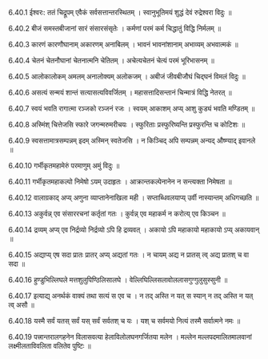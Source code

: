 6.40.1
ईश्वरः:
ततं चिद्रूपम् एवैकं सर्वसत्तान्तरस्थितम् ।
स्वानुभूतिमयं शुद्धं देवं रुद्रेश्वरा विदुः ॥


6.40.2
बीजं समस्तबीजानां सारं संसारसंसृतेः ।
कर्मणां परमं कर्म चिद्धातुं विद्धि निर्मलम् ॥


6.40.3
कारणं कारणौघानाम् अकारणम् अनाबिलम् ।
भावनं भावनांशानाम् अभाव्यम् अभवात्मकं ॥


6.40.4
चेतनं चेतनौघानां चेतनात्मनि चेतितम् ।
अचेत्यचेतनं चेत्यं परमं भूरिभासनम् ॥


6.40.5
आलोकालोकम् अमलम् अनालोक्यम् अलोकजम् ।
अबीजं जीवबीजौघं चिद्घनं विमलं विदुः ॥


6.40.6
असत्यं सन्मयं शान्तं सत्यासत्यविवर्जितम् ।
महासत्तादिसन्तानं चिन्मात्रं विद्धि नेतरत् ॥


6.40.7
स्वयं भवति रागात्मा रञ्जको रञ्जनं रजः ।
स्वयम् आकाशम् अप्य् आशु कुड्यं भवति मण्डितम् ॥


6.40.8
अस्मिंश् चित्तेजसि स्फारे जगन्मरुमरीचयः ।
स्फुरिताः प्रस्फुरिष्यन्ति प्रस्फुरन्ति च कोटिशः ॥


6.40.9
स्वसत्तामात्रसम्पन्नम् इदम् अस्मिन् स्वतेजसि ।
न किञ्चिद् अपि सम्पन्नम् अन्यद् औष्ण्याद् इवानले ॥


6.40.10
गर्भीकृतमहामेरुं परमाणुम् अमुं विदुः ॥


6.40.11
गर्भीकृतमहाकल्पो निमेषो ऽयम् उदाहृतः ।
आक्रान्तकल्पेनानेन न सन्त्यक्ता निमेषता ॥


6.40.12
वालाग्रकाद् अप्य् अणुना व्याप्तानेनाखिला मही ।
सप्ताब्धिवलयाप्य् उर्वी नास्यान्तम् अधिगच्छति ॥


6.40.13
अकुर्वन्न् एव संसाररचनां कर्तृतां गतः ।
कुर्वन्न् एव महाकर्म न करोत्य् एव किञ्चन ॥


6.40.14
द्रव्यम् अप्य् एव निर्द्रव्यो निर्द्रव्यो ऽपि हि द्रव्यवत् ।
अकायो ऽपि महाकायो महाकायो ऽप्य् अकायवान् ॥


6.40.15
अद्याप्य् एष सदा प्रातः प्रातर् अप्य् अद्यतां गतः ।
न चायम् अद्य न प्रातस् त्व् अद्य प्रातश् च वा सदा ॥


6.40.16
हुण्डुभिल्लिघले मत्तशुलुपिण्ठिलिसालघे ।
वेल्लिघिल्लिसलावोललासगुग्गुलुसुस्सुनी ॥


6.40.17
इत्याद्य् अनर्थकं वाक्यं तथा सत्यं स एव च ।
न तद् अस्ति न यत् स स्यान् न तद् अस्ति न यत् त्व् असौ ॥


6.40.18
यस्मै सर्वं यतस् सर्वं यस् सर्वं सर्वतश् च यः ।
यश् च सर्वमयो नित्यं तस्मै सर्वात्मने नमः ॥


6.40.19
पत्त्रान्तरालगहनेन विलासवत्या हेलाविलोलघनगर्जितया मलेन ।
मल्लेन मल्लपदमालितमालवानां लक्ष्मीलताविवलिता वलितेव पुष्टिः ॥


